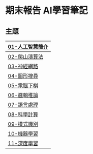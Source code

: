# 期末報告 AI學習筆記
## 主題
|[01-人工智慧簡介](https://github.com/s9953333/ai108b/tree/master/%E6%9C%9F%E6%9C%AB%E5%A0%B1%E5%91%8A/01-%E5%B7%A5%E6%99%BA%E6%85%A7%E7%B0%A1%E4%BB%8B)|
|-|
|[02-爬山演算法](https://github.com/s9953333/ai108b/tree/master/%E6%9C%9F%E6%9C%AB%E5%A0%B1%E5%91%8A/02-%E7%88%AC%E5%B1%B1%E6%BC%94%E7%AE%97%E6%B3%95)|
|[03-神經網路](https://github.com/s9953333/ai108b/tree/master/%E6%9C%9F%E6%9C%AB%E5%A0%B1%E5%91%8A/03-%E7%A5%9E%E7%B6%93%E7%B6%B2%E8%B7%AF)|
|[04-圖形搜尋](https://github.com/s9953333/ai108b/tree/master/%E6%9C%9F%E6%9C%AB%E5%A0%B1%E5%91%8A/04-%E5%9C%96%E5%BD%A2%E6%90%9C%E5%B0%8B)|
|[05-電腦下棋](https://github.com/s9953333/ai108b/tree/master/%E6%9C%9F%E6%9C%AB%E5%A0%B1%E5%91%8A/05-%E9%9B%BB%E8%85%A6%E4%B8%8B%E6%A3%8B)|
|[06-邏輯推論](https://github.com/s9953333/ai108b/tree/master/%E6%9C%9F%E6%9C%AB%E5%A0%B1%E5%91%8A/06-%E9%82%8F%E8%BC%AF%E6%8E%A8%E8%AB%96)|
|[07-語言處理](https://github.com/s9953333/ai108b/tree/master/%E6%9C%9F%E6%9C%AB%E5%A0%B1%E5%91%8A/07-%E8%AA%9E%E8%A8%80%E8%99%95%E7%90%86)|
|[08-科學計算](https://github.com/s9953333/ai108b/tree/master/%E6%9C%9F%E6%9C%AB%E5%A0%B1%E5%91%8A/08-%E7%A7%91%E5%AD%B8%E8%A8%88%E7%AE%97)|
|[09-模式識別](https://github.com/s9953333/ai108b/tree/master/%E6%9C%9F%E6%9C%AB%E5%A0%B1%E5%91%8A/09-%E6%A8%A1%E5%BC%8F%E8%AD%98%E5%88%A5)|
|[10-機器學習](https://github.com/s9953333/ai108b/tree/master/%E6%9C%9F%E6%9C%AB%E5%A0%B1%E5%91%8A/10-%E6%A9%9F%E5%99%A8%E5%AD%B8%E7%BF%92)|
|[11-深度學習](https://github.com/s9953333/ai108b/tree/master/%E6%9C%9F%E6%9C%AB%E5%A0%B1%E5%91%8A/11-%E6%B7%B1%E5%BA%A6%E5%AD%B8%E7%BF%92)|

